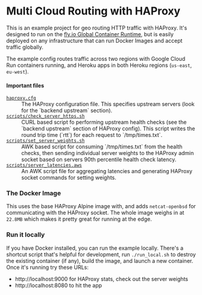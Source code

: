 # Multi Cloud Routing with HAProxy

This is an example project for geo routing HTTP traffic with HAProxy. It's designed to run on the [fly.io Global Container Runtime](https://fly.io/docs/future/), but is easily deployed on any infrastructure that can run Docker Images and accept traffic globally.

The example config routes traffic across two regions with Google Cloud Run containers running, and Heroku apps in both Heroku regions (`us-east`, `eu-west`).

#### Important files

<dl>
  <dt><a href="https://github.com/superfly/multi-cloud-haproxy/blob/master/haproxy.cfg"><code>haproxy.cfg</code></a></dt>
  <dd>The HAProxy configuration file. This specifies upstream servers (look for the `backend upstream` section).</dd>
  <dt><a href="https://github.com/superfly/multi-cloud-haproxy/blob/master/scripts/check_server_https.sh"><code>scripts/check_server_https.sh</code></a></dt>
  <dd>CURL based script fo performing upstream health checks (see the `backend upstream` section of HAProxy config). This script writes the round trip time (`rtt`) for each request to `/tmp/times.txt`.</dd>
  <dt><a href="https://github.com/superfly/multi-cloud-haproxy/blob/master/scripts/set_server_weights.sh"><code>scripts/set_server_weights.sh</code></a></dt>
  <dd>AWK based script for consuming `/tmp/times.txt` from the health checks, then sending individual server weights to the HAProxy admin socket based on servers 90th percentile health check latency.</dd>
  <dt><a href="https://github.com/superfly/multi-cloud-haproxy/blob/master/scripts/server_latencies.awk"><code>scripts/server_latencies.aws</code></a></dt>
  <dd>An AWK script file for aggregating latencies and generating HAProxy socket commands for setting weights.</dd>
</dl>

### The Docker Image

This uses the base HAProxy Alpine image with, and adds `netcat-openbsd` for communicating with the HAProxy socket. The whole image weighs in at `22.8MB` which makes it pretty great for running at the edge.

### Run it locally

If you have Docker installed, you can run the example locally. There's a shortcut script that's helpful for development, run `./run_local.sh` to destroy the existing container (if any), build the image, and launch a new container. Once it's running try these URLs:

* http://localhost:9000 for HAProxy stats, check out the server weights
* http://localhost:8080 to hit the app